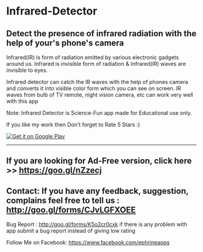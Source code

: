 # Infrared-Detector

## Detect the presence of infrared radiation with the help of your's phone's camera

Infrared(IR) is form of radiation emitted by various electronic gadgets around us. Infrared is invisible form of radiation & Infrared(IR) waves are invisible to eyes. 

Infrared detector can catch the IR waves with the help of phones camera and converts it into visible color form which you can see on screen.
IR waves from bulb of TV remote, night vision camera, etc can work very well with this app

Note: Infrared Detector is Science-Fun app made for Educational use only.

If you like my work then Don't forget to Rate 5 Stars :)

<a href='https://play.google.com/store/apps/details?id=devesh.ephrine.ir&pcampaignid=MKT-Other-global-all-co-prtnr-py-PartBadge-Mar2515-1'><img alt='Get it on Google Play' src='https://play.google.com/intl/en_us/badges/images/generic/en_badge_web_generic.png'/></a>


-------------------------------
If you are looking for Ad-Free version, click here >> https://goo.gl/nZzecj
-------------------------------
Contact:
If you have any feedback, suggestion, complains feel free to tell us : http://goo.gl/forms/CJvLGFXOEE
------------------------------
Bug Report : http://goo.gl/forms/K5o2cr0cxk
if there is any problem with app submit a bug report instead of giving low rating



Follow Me on Facebook: https://www.facebook.com/ephrineapps
